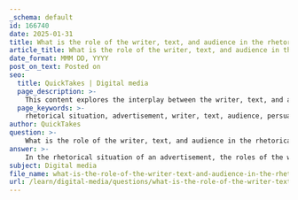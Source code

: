 ```yaml
---
_schema: default
id: 166740
date: 2025-01-31
title: What is the role of the writer, text, and audience in the rhetorical situation of an advertisement?
article_title: What is the role of the writer, text, and audience in the rhetorical situation of an advertisement?
date_format: MMM DD, YYYY
post_on_text: Posted on
seo:
  title: QuickTakes | Digital media
  page_description: >-
    This content explores the interplay between the writer, text, and audience in the rhetorical situation of an advertisement, emphasizing the importance of understanding each element for effective persuasion.
  page_keywords: >-
    rhetorical situation, advertisement, writer, text, audience, persuasion, ethos, logos, pathos, demographics, brand identity, message crafting, emotional connection
author: QuickTakes
question: >-
    What is the role of the writer, text, and audience in the rhetorical situation of an advertisement?
answer: >-
    In the rhetorical situation of an advertisement, the roles of the writer, text, and audience are interconnected and essential for effective communication and persuasion. Here's a detailed breakdown of each element:\n\n1. **Writer (or Speaker)**: The writer is responsible for crafting the message of the advertisement. This includes understanding the brand's identity, values, and the persuasive techniques that will resonate with the target audience. The writer must consider their own credibility (ethos) and how it will be perceived by the audience. For instance, if the advertisement is for a luxury car, the writer needs to convey sophistication and exclusivity, aligning the message with the values and expectations of affluent consumers.\n\n2. **Text (or Message)**: The text refers to the actual content of the advertisement, which includes the words, images, and overall design. This is where the writer's ideas are transformed into a tangible message that can be analyzed for logical appeal (logos) and emotional impact (pathos). The text must be crafted to effectively communicate the intended message while engaging the audience. For example, using compelling visuals and persuasive language can enhance the emotional connection with the audience, making the advertisement more memorable and impactful.\n\n3. **Audience**: The audience is the group of individuals that the advertisement is targeting. Understanding the audience's demographics, preferences, and values is crucial for the writer to tailor the message effectively. The audience's perception of the advertisement will be influenced by their prior experiences, cultural background, and emotional state. The writer must anticipate how the audience will respond to the text and adjust the message accordingly to maximize engagement and persuasion.\n\nThe interaction between these three elements creates a unique rhetorical situation for each advertisement. If any one of these elements changes—such as a shift in audience demographics or a change in the brand's messaging—the entire rhetorical situation is affected. For instance, an advertisement aimed at a younger audience may use different language and imagery compared to one targeting an older demographic.\n\nIn summary, the writer, text, and audience each play a vital role in the rhetorical situation of an advertisement. The writer must skillfully craft the text to resonate with the audience, leveraging rhetorical appeals such as ethos, logos, and pathos to create a persuasive message that aligns with the audience's values and expectations. Understanding this dynamic is essential for effective copywriting and successful advertising.
subject: Digital media
file_name: what-is-the-role-of-the-writer-text-and-audience-in-the-rhetorical-situation-of-an-advertisement.md
url: /learn/digital-media/questions/what-is-the-role-of-the-writer-text-and-audience-in-the-rhetorical-situation-of-an-advertisement
---
```


&nbsp;
